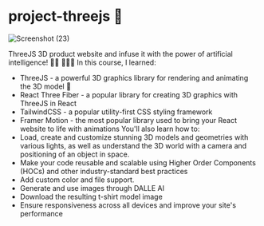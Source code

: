 # project-threejs :shirt:

![Screenshot (23)](https://github.com/warabeu/project-threejs/assets/58329902/b4c94357-664e-45f3-be4e-e4b3bea1a64d)

ThreeJS 3D product website and infuse it with the power of artificial intelligence! :technologist:
:shirt::shirt::shirt:
In this course, I learned: 
- ThreeJS - a powerful 3D graphics library for rendering and animating the 3D model :rocket:
- React Three Fiber - a popular library for creating 3D graphics with ThreeJS in React 
- TailwindCSS - a popular utility-first CSS styling framework
- Framer Motion - the most popular library used to bring your React website to life with animations
You'll also learn how to:
- Load, create and customize stunning 3D models and geometries with various lights, as well as understand the 3D world with a camera and positioning of an object in space.
- Make your code reusable and scalable using Higher Order Components (HOCs) and other industry-standard best practices
- Add custom color and file support.
- Generate and use images through DALLE AI
- Download the resulting t-shirt model image
- Ensure responsiveness across all devices and improve your site's performance
